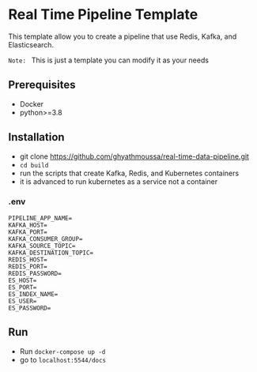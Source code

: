 # Real Time Pipeline Template
This template allow you to create a pipeline that use Redis, Kafka, and Elasticsearch.

`Note: ` This is just a template you can modify it as your needs

## Prerequisites
- Docker
- python>=3.8

## Installation
- git clone https://github.com/ghyathmoussa/real-time-data-pipeline.git
- `cd build`
- run the scripts that create Kafka, Redis, and Kubernetes containers
- it is advanced to run kubernetes as a service not a container
### .env
```
PIPELINE_APP_NAME=
KAFKA_HOST=
KAFKA_PORT=
KAFKA_CONSUMER_GROUP=
KAFKA_SOURCE_TOPIC=
KAFKA_DESTINATION_TOPIC=
REDIS_HOST=
REDIS_PORT=
REDIS_PASSWORD=
ES_HOST=
ES_PORT=
ES_INDEX_NAME=
ES_USER=
ES_PASSWORD=
```

## Run
- Run `docker-compose up -d`
- go to `localhost:5544/docs`


